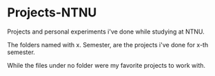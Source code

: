 # Projects-NTNU
Projects and personal experiments i've done while studying at NTNU.

The folders named with x. Semester, are the projects i've done for x-th semester.

While the files under no folder were my favorite projects to work with.
